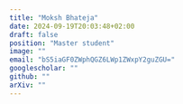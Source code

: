 ```yaml
---
title: "Moksh Bhateja"
date: 2024-09-19T20:03:48+02:00
draft: false
position: "Master student"
image: ""
email: "bS5iaGF0ZWphQGZ6LWp1ZWxpY2guZGU="
googlescholar: ""
github: ""
arXiv: ""
---
```

